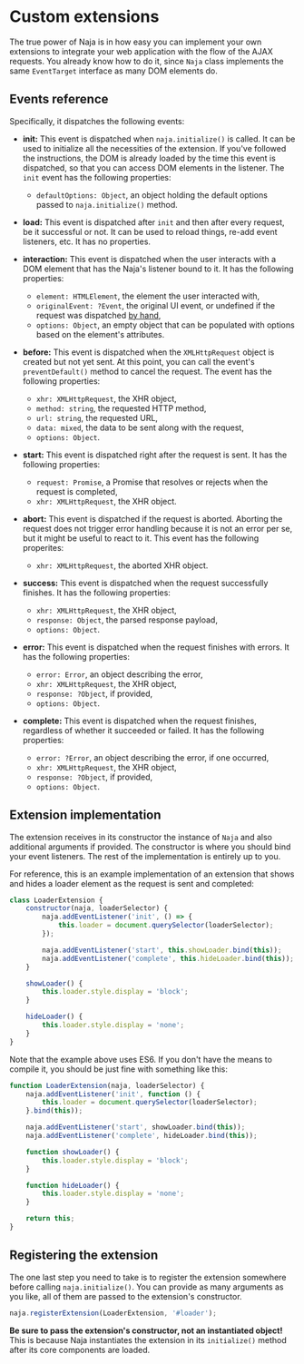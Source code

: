 # Custom extensions

The true power of Naja is in how easy you can implement your own extensions to integrate your web application with the
flow of the AJAX requests. You already know how to do it, since `Naja` class implements the same `EventTarget` interface
as many DOM elements do.


## Events reference

Specifically, it dispatches the following events:

- **init:** This event is dispatched when `naja.initialize()` is called. It can be used to initialize all the necessities
    of the extension. If you've followed the instructions, the DOM is already loaded by the time this event is dispatched,
    so that you can access DOM elements in the listener. The `init` event has the following properties:
    - `defaultOptions: Object`, an object holding the default options passed to `naja.initialize()` method.

- **load:** This event is dispatched after `init` and then after every request, be it successful or not. It can be used
    to reload things, re-add event listeners, etc. It has no properties.

- **interaction:** This event is dispatched when the user interacts with a DOM element that has the Naja's listener bound
    to it. It has the following properties:
    - `element: HTMLElement`, the element the user interacted with,
    - `originalEvent: ?Event`, the original UI event, or undefined if the request was dispatched [by hand](ui-binding.md),
    - `options: Object`, an empty object that can be populated with options based on the element's attributes.

- **before:** This event is dispatched when the `XMLHttpRequest` object is created but not yet sent. At this point, you
    can call the event's `preventDefault()` method to cancel the request. The event has the following properties:
    - `xhr: XMLHttpRequest`, the XHR object,
    - `method: string`, the requested HTTP method,
    - `url: string`, the requested URL,
    - `data: mixed`, the data to be sent along with the request,
    - `options: Object`.

- **start:** This event is dispatched right after the request is sent. It has the following properties:
    - `request: Promise`, a Promise that resolves or rejects when the request is completed,
    - `xhr: XMLHttpRequest`, the XHR object.

- **abort:** This event is dispatched if the request is aborted. Aborting the request does not trigger error handling
    because it is not an error per se, but it might be useful to react to it. This event has the following properites:
    - `xhr: XMLHttpRequest`, the aborted XHR object.

- **success:** This event is dispatched when the request successfully finishes. It has the following properties:
    - `xhr: XMLHttpRequest`, the XHR object,
    - `response: Object`, the parsed response payload,
    - `options: Object`.

- **error:** This event is dispatched when the request finishes with errors. It has the following properties:
    - `error: Error`, an object describing the error,
    - `xhr: XMLHttpRequest`, the XHR object,
    - `response: ?Object`, if provided,
    - `options: Object`.

- **complete:** This event is dispatched when the request finishes, regardless of whether it succeeded or failed. It has
    the following properties:
    - `error: ?Error`, an object describing the error, if one occurred,
    - `xhr: XMLHttpRequest`, the XHR object,
    - `response: ?Object`, if provided,
    - `options: Object`.


## Extension implementation

The extension receives in its constructor the instance of `Naja` and also additional arguments if provided. The
constructor is where you should bind your event listeners. The rest of the implementation is entirely up to you.

For reference, this is an example implementation of an extension that shows and hides a loader element as the request
is sent and completed:

```js
class LoaderExtension {
    constructor(naja, loaderSelector) {
        naja.addEventListener('init', () => {
            this.loader = document.querySelector(loaderSelector);
        });

        naja.addEventListener('start', this.showLoader.bind(this));
        naja.addEventListener('complete', this.hideLoader.bind(this));
    }

    showLoader() {
        this.loader.style.display = 'block';
    }

    hideLoader() {
        this.loader.style.display = 'none';
    }
}
```

Note that the example above uses ES6. If you don't have the means to compile it, you should be just fine with something
like this:

```js
function LoaderExtension(naja, loaderSelector) {
    naja.addEventListener('init', function () {
        this.loader = document.querySelector(loaderSelector);
    }.bind(this));

    naja.addEventListener('start', showLoader.bind(this));
    naja.addEventListener('complete', hideLoader.bind(this));

    function showLoader() {
        this.loader.style.display = 'block';
    }

    function hideLoader() {
        this.loader.style.display = 'none';
    }

    return this;
}
```


## Registering the extension

The one last step you need to take is to register the extension somewhere before calling `naja.initialize()`. You can
provide as many arguments as you like, all of them are passed to the extension's constructor.

```js
naja.registerExtension(LoaderExtension, '#loader');
```

**Be sure to pass the extension's constructor, not an instantiated object!** This is because Naja instantiates the
extension in its `initialize()` method after its core components are loaded.
